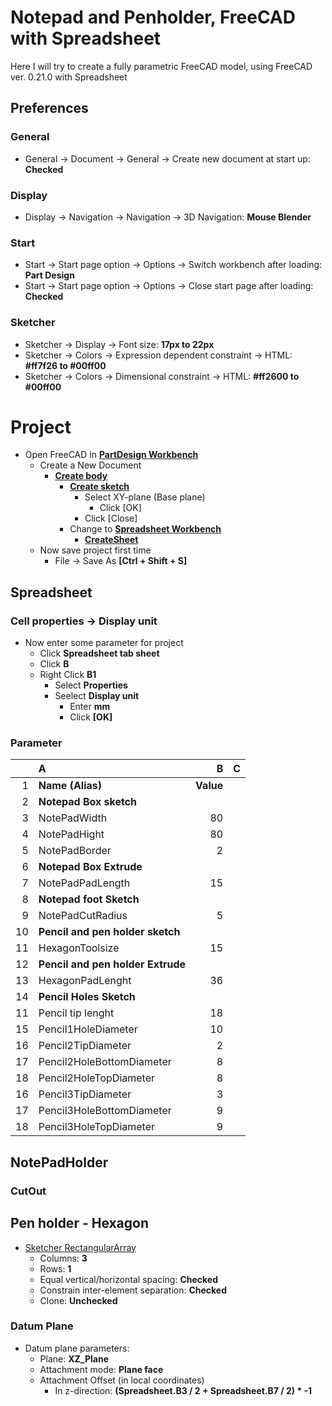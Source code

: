 # Notepad and Penholder, FreeCAD with Spreadsheet

Here I will try to create a fully parametric FreeCAD model, using FreeCAD ver. 0.21.0 with Spreadsheet

## Preferences

### General

* General -> Document -> General -> Create new document at start up: **Checked**

### Display

* Display -> Navigation -> Navigation -> 3D Navigation: **Mouse Blender**

### Start

* Start -> Start page option -> Options -> Switch workbench after loading: **Part Design**
* Start -> Start page option -> Options -> Close start page after loading: **Checked**

### Sketcher

* Sketcher -> Display -> Font size: **17px to 22px**
* Sketcher -> Colors -> Expression dependent constraint -> HTML: **#ff7f26 to #00ff00**
* Sketcher -> Colors -> Dimensional constraint -> HTML: **#ff2600 to #00ff00**

# Project

* Open FreeCAD in **[PartDesign Workbench](https://wiki.freecad.org/PartDesign_Workbench)**
  * Create a New Document
    * **[Create body](https://wiki.freecad.org/PartDesign_Body)**
      * **[Create sketch](https://wiki.freecad.org/PartDesign_NewSketch)**
        * Select XY-plane (Base plane)
          * Click [OK]
        * Click [Close]
      * Change to **[Spreadsheet Workbench](https://wiki.freecad.org/Spreadsheet_Workbench)**
        * **[CreateSheet](https://wiki.freecad.org/Spreadsheet_CreateSheet)**
  * Now save project first time
    * File -> Save As **[Ctrl + Shift + S]**

## Spreadsheet

### Cell properties -> Display unit

* Now enter some parameter for project
  * Click **Spreadsheet tab sheet**
  * Click **B** 
  * Right Click **B1**
    * Select **Properties**
    * Seelect **Display unit**
      * Enter **mm**
      * Click **[OK]**

### Parameter

||A|B|C|
|---:|:---|---:|:---:|
|1|**Name (Alias)**|**Value**||
|2|**Notepad Box sketch**|||
|3|NotePadWidth|80||
|4|NotePadHight|80 ||
|5|NotePadBorder|2||
|6|**Notepad Box Extrude**|||
|7|NotePadPadLength|15||
|8|**Notepad foot Sketch**|||
|9|NotePadCutRadius|5||
|10|**Pencil and pen holder sketch**|||
|11|HexagonToolsize|15||
|12|**Pencil and pen holder Extrude**|||
|13|HexagonPadLenght|36||
|14|**Pencil Holes Sketch**|||
|11|Pencil tip lenght|18||
|15|Pencil1HoleDiameter|10||
|16|Pencil2TipDiameter|2||
|17|Pencil2HoleBottomDiameter|8||
|18|Pencil2HoleTopDiameter|8||
|16|Pencil3TipDiameter|3||
|17|Pencil3HoleBottomDiameter|9||
|18|Pencil3HoleTopDiameter|9||

## NotePadHolder

### CutOut

## Pen holder - Hexagon

* [Sketcher RectangularArray](https://wiki.freecad.org/Sketcher_RectangularArray)
  * Columns: **3**
  * Rows: **1**
  * Equal vertical/horizontal spacing: **Checked**
  * Constrain inter-element separation: **Checked**
  * Clone: **Unchecked**


### Datum Plane

* Datum plane parameters:
  * Plane: **XZ_Plane**
  * Attachment mode: **Plane face**
  * Attachment Offset (in local coordinates)
    * In z-direction: **(Spreadsheet.B3 / 2 + Spreadsheet.B7 / 2) * -1**

